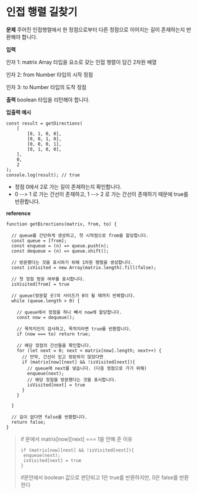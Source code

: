 # 인접 행렬 길찾기

**문제**
주어진 인접행렬에서 한 정점으로부터 다른 정점으로 이어지는 길이 존재하는지 반환해야 합니다.

**입력**

인자 1: matrix
Array 타입을 요소로 갖는 인접 행렬이 담긴 2차원 배열

인자 2: from
Number 타입의 시작 정점

인자 3: to
Number 타입의 도착 정점

**출력**
boolean 타입을 리턴해야 합니다.

**입출력 예시**

```
const result = getDirections(
	[
		[0, 1, 0, 0],
		[0, 0, 1, 0],
		[0, 0, 0, 1],
		[0, 1, 0, 0],
	],
	0,
	2
);
console.log(result); // true
```

- 정점 0에서 2로 가는 길이 존재하는지 확인합니다.
- 0 --> 1 로 가는 간선이 존재하고, 1 --> 2 로 가는 간선이 존재하기 때문에 true를 반환합니다.

**reference**

```
function getDirections(matrix, from, to) {

  // queue를 간단하게 생성하고, 첫 시작점으로 from을 할당합니다.
  const queue = [from];
  const enqueue = (n) => queue.push(n);
  const dequeue = (n) => queue.shift();

  // 방문했다는 것을 표시하기 위해 1차원 행렬을 생성합니다.
  const isVisited = new Array(matrix.length).fill(false);

  // 첫 정점 방문 여부를 표시합니다.
  isVisited[from] = true

  // queue(방문할 곳)의 사이즈가 0이 될 때까지 반복합니다.
  while (queue.length > 0) {

    // queue에서 정점을 하나 빼서 now에 할당합니다.
    const now = dequeue();

    // 목적지인지 검사하고, 목적지라면 true를 반환합니다.
    if (now === to) return true;

    // 해당 정점의 간선들을 확인합니다.
    for (let next = 0; next < matrix[now].length; next++) {
      // 만약, 간선이 있고 방문하지 않았다면
      if (matrix[now][next] && !isVisited[next]){
        // queue에 next를 넣습니다. (다음 정점으로 가기 위해)
        enqueue(next);
        // 해당 정점을 방문했다는 것을 표시합니다.
        isVisited[next] = true
      }
    }

  }

  // 길이 없다면 false를 반환합니다.
  return false;
}
```

> if 문에서 matrix[now][next] === 1을 안해 준 이유
>
> ```
> if (matrix[now][next] && !isVisited[next]){
>  enqueue(next);
>  isVisited[next] = true
> }
> ```
>
> if문안에서 boolean 값으로 판단되고
> 1은 true를 반환하지만, 0은 false를 반환한다
